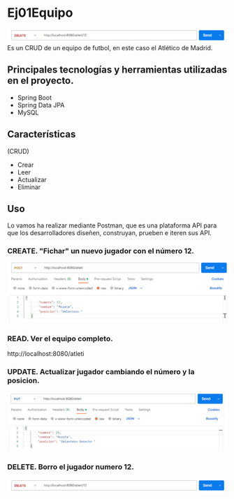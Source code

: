 # Ej01Equipo 
![Escudo del equipo para que quede mas bonito](https://github.com/robertopracticaspg/Ej01Equipo/blob/main/Borrarjugador.png)
Es un CRUD de un equipo de futbol, en este caso el Atlético de Madrid.

## Principales tecnologías y herramientas utilizadas en el proyecto.

- Spring Boot
- Spring Data JPA
- MySQL 

## Características

(CRUD)

- Crear
- Leer
- Actualizar
- Eliminar 

## Uso
Lo vamos ha realizar mediante Postman, que es una plataforma API para que los desarrolladores diseñen, construyan, prueben e iteren sus API.

### CREATE. "Fichar" un nuevo jugador con el número 12.

![Uso Postamn para crear un jugador](https://github.com/robertopracticaspg/Ej01Equipo/blob/main/Crearjugador.png)

### READ. Ver el equipo completo.

http://localhost:8080/atleti

### UPDATE. Actualizar jugador cambiando el número y la posicion.

![Uso Postamn para actualizar un jugador](https://github.com/robertopracticaspg/Ej01Equipo/blob/main/ActualizarJugador.png)

### DELETE. Borro el jugador numero 12.

![Uso Postamn para actualizar un jugador](https://github.com/robertopracticaspg/Ej01Equipo/blob/main/Borrarjugador.png)
